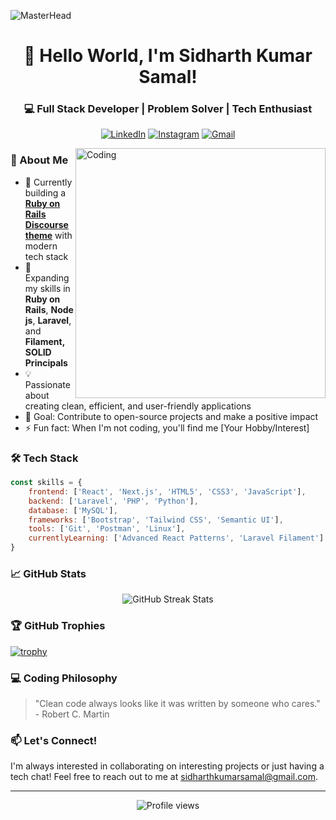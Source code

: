 ![MasterHead](https://i.pinimg.com/originals/2f/f4/28/2ff428006f3ade5f10beac69372062ab.gif)

<div align="center">
  <h1>👋 Hello World, I'm Sidharth Kumar Samal!</h1>
  <h3>💻 Full Stack Developer | Problem Solver | Tech Enthusiast</h3>
  
  [![LinkedIn](https://img.shields.io/badge/LinkedIn-0077B5?style=for-the-badge&logo=linkedin&logoColor=white)](https://linkedin.com/in/sidharth-kumar-samal)
  [![Instagram](https://img.shields.io/badge/Instagram-E4405F?style=for-the-badge&logo=instagram&logoColor=white)](https://instagram.com/sidharth_kumar_117)
  [![Gmail](https://img.shields.io/badge/Gmail-D14836?style=for-the-badge&logo=gmail&logoColor=white)](mailto:sidharthkumarsamal@gmail.com)
</div>

<img align="right" alt="Coding" width="400" src="https://blog.imarticus.org/wp-content/uploads/2021/12/djbwgfw.gif"/>

### 🚀 About Me

- 🔭 Currently building a **[Ruby on Rails Discourse theme](https://github.com/GHOST117s/PagalGuyDiscourse_theme)** with modern tech stack
- 🌱 Expanding my skills in **Ruby on Rails**, **Node js**, **Laravel**, and **Filament, SOLID Principals** 
- 💡 Passionate about creating clean, efficient, and user-friendly applications
- 🎯 Goal: Contribute to open-source projects and make a positive impact
- ⚡ Fun fact: When I'm not coding, you'll find me [Your Hobby/Interest]

### 🛠️ Tech Stack

```javascript
const skills = {
    frontend: ['React', 'Next.js', 'HTML5', 'CSS3', 'JavaScript'],
    backend: ['Laravel', 'PHP', 'Python'],
    database: ['MySQL'],
    frameworks: ['Bootstrap', 'Tailwind CSS', 'Semantic UI'],
    tools: ['Git', 'Postman', 'Linux'],
    currentlyLearning: ['Advanced React Patterns', 'Laravel Filament']
}
```

<!-- ### 💼 What I'm Working On

- 🍔 **Food App**: A modern food delivery platform built with [Tech Stack]
- 🌐 **[Other Project]**: Brief description
- 📱 **[Another Project]**: Brief description -->

### 📈 GitHub Stats

<div align="center">
  <img src="https://github-readme-streak-stats.herokuapp.com/?user=ghost117s&theme=tokyonight" alt="GitHub Streak Stats" />
</div>

### 🏆 GitHub Trophies
[![trophy](https://github-profile-trophy.vercel.app/?username=ghost117s&theme=tokyonight&column=7)](https://github.com/ryo-ma/github-profile-trophy)

### 💻 Coding Philosophy

> "Clean code always looks like it was written by someone who cares." - Robert C. Martin

### 📫 Let's Connect!

I'm always interested in collaborating on interesting projects or just having a tech chat! Feel free to reach out to me at sidharthkumarsamal@gmail.com.

---
<div align="center">
  <img src="https://komarev.com/ghpvc/?username=ghost117s&label=Profile%20views&color=0e75b6&style=flat" alt="Profile views" />
</div>
